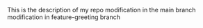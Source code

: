 This is the description of my repo
modification in the main branch
modification in feature-greeting branch
